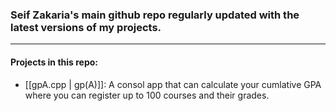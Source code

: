 ### Seif Zakaria's main github repo regularly updated with the latest versions of my projects.
---
#### Projects in this repo:
- [[gpA.cpp | gp(A)]]: A consol app that can calculate your cumlative GPA where you can register up to 100 courses and their grades.
